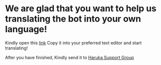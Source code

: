 # We are glad that you want to help us translating the bot into your own language!


Kindly open this [link](https://raw.githubusercontent.com/peaktogoo/Akito_Playground/akito/English.py)
Copy it into your preferred text editor and start translating!

After you have finished, Kindly send it to [Haruka Support Group](https://t.me/Hyetelgrambots)
